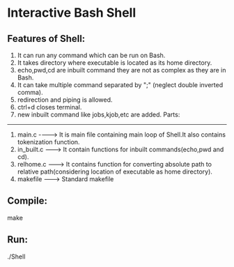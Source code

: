 Interactive Bash Shell
==================================
Features of Shell:
------------------
1. It can run any command which can be run on Bash.
2. It takes directory where executable is located as its home directory.
3. echo,pwd,cd are inbuilt command they are not as complex as they are in Bash.
4. It can take multiple command separated by ";" (neglect double inverted comma).
5. redirection and piping is allowed.
6. ctrl+d closes terminal.
7. new inbuilt command like jobs,kjob,etc are added.
Parts:
------
1. main.c ----> It is main file containing main loop of Shell.It also contains tokenization function.
2. in_built.c ---> It contain functions for inbuilt commands(echo,pwd and cd).
3. relhome.c ---> It contains function for converting absolute path to relative path(considering location of executable as home directory).
4. makefile ---> Standard makefile

Compile:
--------
make

Run:
-----
./Shell

